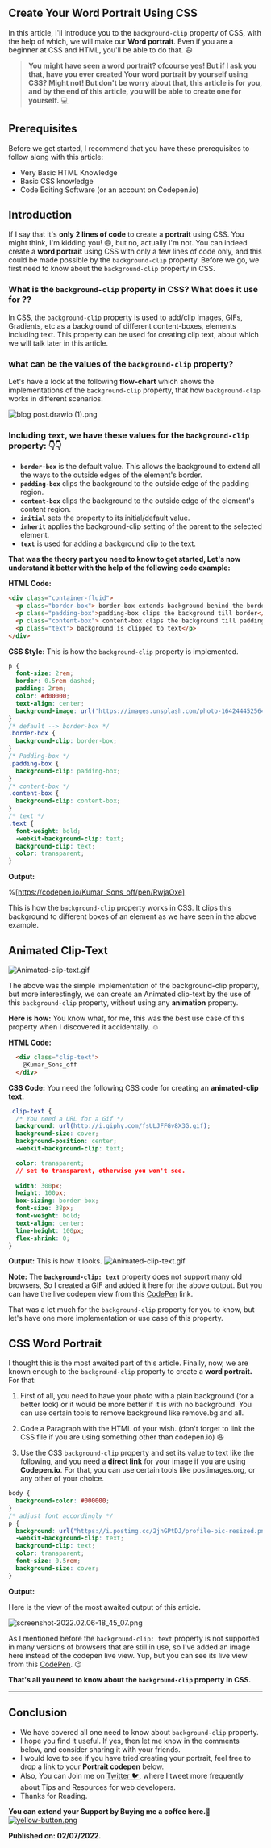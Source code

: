 ## Create Your Word Portrait Using CSS

In this article, I'll introduce you to the `background-clip` property of CSS, with the help of which, we will make our **Word portrait**. Even if you are a beginner at CSS and HTML, you'll be able to do that. 😃

> **You might have seen a word portrait? ofcourse yes! But if I ask you that, have you ever created Your word portrait by yourself using CSS? Might not! But don't be worry about that, this article is for you, and by the end of this article, you will be able to create one for yourself.** 💻

## Prerequisites
Before we get started, I recommend that you have these prerequisites to follow along with this article:
- Very Basic HTML Knowledge
- Basic CSS knowledge
- Code Editing Software (or an account on Codepen.io)

## Introduction
If I say that it's **only 2 lines of code** to create a **portrait** using CSS. You might think, I'm kidding you! 😅, but no, actually I'm not. You can indeed create a **word portrait** using CSS with only a few lines of code only, and this could be made possible by the `background-clip` property. Before we go, we first need to know about the `background-clip` property in CSS.

### What is the `background-clip` property in CSS? What does it use for ??

In CSS, the `background-clip` property is used to add/clip Images, GIFs, Gradients, etc as a background of different content-boxes, elements including text. This property can be used for creating clip text, about which we will talk later in this article.

### what can be the values of the `background-clip` property?
Let's have a look at the following **flow-chart** which shows the implementations of the `background-clip` property, that how `background-clip` works in different scenarios.

![blog post.drawio (1).png](https://cdn.hashnode.com/res/hashnode/image/upload/v1644134131100/0IXhFHI1Q.png)


### Including `text`, we have these values for the `background-clip` property: 👇👇
- **`border-box`** is the default value. This allows the background to extend all the ways to the outside edges of the element's border.
- **`padding-box`** clips the background to the outside edge of the padding region.
- **`content-box`** clips the background to the outside edge of the element's content region.
- **`initial`** sets the property to its initial/default value.
- **`inherit`** applies the background-clip setting of the parent to the selected element.
- **`text`** is used for adding a background clip to the text.

**That was the theory part you need to know to get started, Let's now understand it better with the help of the following code example:** 

**HTML Code:**

```html
<div class="container-fluid">
  <p class="border-box"> border-box extends background behind the borders</p>
  <p class="padding-box">padding-box clips the background till border</p>
  <p class="content-box"> content-box clips the background till padding area</p>
  <p class="text"> background is clipped to text</p>
</div>
```

**CSS Style:** This is how the `background-clip` property is implemented.

```css
p {
  font-size: 2rem;
  border: 0.5rem dashed;
  padding: 2rem;
  color: #d00000;
  text-align: center;
  background-image: url('https://images.unsplash.com/photo-1642444525640-d3eb287ed389?crop=entropy&cs=tinysrgb&fit=max&fm=jpg&ixid=MnwxNDU4OXwwfDF8cmFuZG9tfHx8fHx8fHx8MTY0NDEyOTE3Nw&ixlib=rb-1.2.1&q=80&w=400');
}
/* default --> border-box */
.border-box {
  background-clip: border-box;
}
/* Padding-box */
.padding-box { 
  background-clip: padding-box;
}
/* content-box */
.content-box { 
  background-clip: content-box;
}
/* text */
.text {
  font-weight: bold;
  -webkit-background-clip: text;
  background-clip: text;
  color: transparent;
}
```

**Output:** 

%[https://codepen.io/Kumar_Sons_off/pen/RwjaOxe]

This is how the `background-clip` property works in CSS. It clips this background to different boxes of an element as we have seen in the above example.


## Animated Clip-Text 


![Animated-clip-text.gif](https://cdn.hashnode.com/res/hashnode/image/upload/v1644150992448/wgniDHqoI.gif)

The above was the simple implementation of the background-clip property, but more interestingly, we can create an Animated clip-text by the use of this `background-clip` property, without using any **animation** property.

**Here is how:** You know what, for me, this was the best use case of this property when I discovered it accidentally. ☺️

**HTML Code:**

```html
  <div class="clip-text">
    @Kumar_Sons_off
  </div>
```
**CSS Code:** You need the following CSS code for creating an **animated-clip text.**
```css
.clip-text {
  /* You need a URL for a Gif */
  background: url(http://i.giphy.com/fsULJFFGv8X3G.gif);
  background-size: cover;
  background-position: center;
  -webkit-background-clip: text;

  color: transparent; 
  // set to transparent, otherwise you won't see.
  
  width: 300px;
  height: 100px;
  box-sizing: border-box;
  font-size: 38px;
  font-weight: bold;
  text-align: center;
  line-height: 100px;
  flex-shrink: 0;
}
```
**Output:** This is how it looks.
![Animated-clip-text.gif](https://cdn.hashnode.com/res/hashnode/image/upload/v1644150992448/wgniDHqoI.gif)

**Note:** The **`background-clip: text`** property does not support many old browsers, So I created a GIF and added it here for the above output. But you can have the live codepen view from this [CodePen](https://codepen.io/Kumar_Sons_off/pen/BadmxbK) link.

That was a lot much for the `background-clip` property for you to know, but let's have one more implementation or use case of this property.

## CSS Word Portrait

I thought this is the most awaited part of this article. Finally, now, we are known enough to the `background-clip` property to create a **word portrait.** For that:

1. First of all, you need to have your photo with a plain background (for a better look) or it would be more better if it is with no background. You can use certain tools to remove background like remove.bg and all.

2. Code a Paragraph with the HTML of your wish. (don't forget to link the CSS file if you are using something other than codepen.io) 😆

3. Use the CSS `background-clip` property and set its value to text like the following, and you need a **direct link** for your image if you are using **Codepen.io**. For that, you can use certain tools like postimages.org, or any other of your choice.

```css
body {
  background-color: #000000;
}
/* adjust font accordingly */
p {
  background: url("https://i.postimg.cc/2jhGPtDJ/profile-pic-resized.png");
  -webkit-background-clip: text;
  background-clip: text;
  color: transparent;
  font-size: 0.5rem;
  background-size: cover;
}

```
**Output:**

Here is the view of the most awaited output of this article. 


![screenshot-2022.02.06-18_45_07.png](https://cdn.hashnode.com/res/hashnode/image/upload/v1644158743307/1BZ4SvDkg.png)

As I mentioned before the `background-clip: text` property is not supported in many versions of browsers that are still in use, so I've added an image here instead of the codepen live view. Yup, but you can see its live view from this [CodePen](https://codepen.io/Kumar_Sons_off/pen/XWevyZo). 😉

**That's all you need to know about the `background-clip` property in CSS.**

<hr/>

## Conclusion
- We have covered all one need to know about `background-clip` property.
- I hope you find it useful. If yes, then let me know in the comments below, and consider sharing it with your friends.
- I would love to see if you have tried creating your portrait, feel free to drop a link to your **Portrait codepen** below.
- Also, You can Join me on [Twitter 🐦](https://twitter.com/Kumar_Sons_off), where I tweet more frequently about Tips and Resources for web developers.
- Thanks for Reading.

**You can extend your Support by Buying me a coffee here.**🌴
[![yellow-button.png](https://cdn.hashnode.com/res/hashnode/image/upload/v1644160648145/jcCO-V5ENx.png)
](https://www.buymeacoffee.com/Kumar_sons_off)

**Published on: 02/07/2022.**